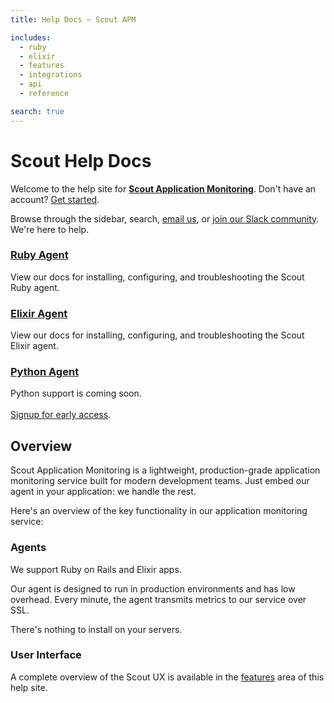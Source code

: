 ```yaml
---
title: Help Docs ~ Scout APM

includes:
  - ruby
  - elixir
  - features
  - integrations
  - api
  - reference

search: true
---
```


# Scout Help Docs

Welcome to the help site for __[Scout Application Monitoring](https://scoutapp.com)__. Don't have an account? <a href="https://scoutapp.com/info/pricing" target="_blank">Get started</a>.

Browse through the sidebar, search, [email us](mailto:support@scoutapp.com), or <a href="http://slack.scoutapp.com" target="_blank">join our Slack community</a>. We're here to help.


<div id="overview_container">
  <div>
    <h3><a href="#ruby-agent">Ruby Agent</a></h3>
    <p>
      View our docs for installing, configuring, and troubleshooting the Scout Ruby agent.
    </p>
  </div>

  <div>
    <h3><a href="#elixir-agent">Elixir Agent</a></h3>
    <p>
      View our docs for installing, configuring, and troubleshooting the Scout Elixir agent.
    </p>
  </div>

  <div>
    <h3><a href="https://docs.google.com/forms/d/e/1FAIpQLSfZtTYaAtbbAveQ5j2wcR5UJeDnH5KUiHc6DwnH1Qjk_OBtYA/viewform" target="_blank">Python Agent</a></h3>
    <p>
      Python support is coming soon. 
      <br/><br/><a href="https://docs.google.com/forms/d/e/1FAIpQLSfZtTYaAtbbAveQ5j2wcR5UJeDnH5KUiHc6DwnH1Qjk_OBtYA/viewform" target="_blank">Signup for early access</a>.
    </p>
  </div>
</div>


## Overview

Scout Application Monitoring is a lightweight, production-grade application monitoring service built for modern development teams. Just embed our agent in your application: we handle the rest. 

Here's an overview of the key functionality in our application monitoring service:

### Agents

We support Ruby on Rails and Elixir apps.

Our agent is designed to run in production environments and has low overhead. Every minute, the agent transmits metrics to our service over SSL. 

There's nothing to install on your servers.

### User Interface

A complete overview of the Scout UX is available in the [features](#features) area of this help site.
